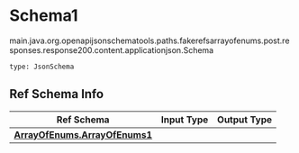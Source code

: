 # Schema1
main.java.org.openapijsonschematools.paths.fakerefsarrayofenums.post.responses.response200.content.applicationjson.Schema
```
type: JsonSchema
```

## Ref Schema Info
Ref Schema | Input Type | Output Type
---------- | ---------- | -----------
[**ArrayOfEnums.ArrayOfEnums1**](../../../../../../../../hematools/components/schemas/ArrayOfEnums.md) |  | 
